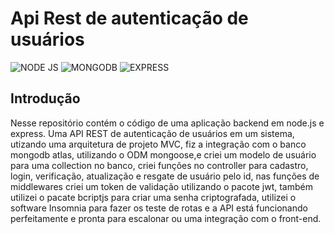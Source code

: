 # Api Rest de autenticação de usuários

<div style='display: inline-block'>
  <img aling='center' alt= 'NODE JS' src='https://img.shields.io/badge/Node.js-43853D?style=for-the-badge&logo=node.js&logoColor=white'/>
  <img aling='center' alt= 'MONGODB' src='https://img.shields.io/badge/MongoDB-4EA94B?style=for-the-badge&logo=mongodb&logoColor=white'/>
  <img aling='center' alt= 'EXPRESS' src='https://img.shields.io/badge/Express.js-404D59?style=for-the-badge'/>
</div><br>

## Introdução

Nesse repositório contém o código de uma aplicação backend em node.js e express.
Uma API REST de autenticação de usuários em um sistema, utizando uma arquitetura de projeto MVC, fiz a integração com o banco mongodb atlas, utilizando 
o ODM mongoose,e criei um modelo de usuário para uma collection no banco, criei funções no controller para cadastro, login, verificação, 
atualização e resgate de usuário pelo id, nas funções de middlewares criei um token de validação utilizando o pacote jwt, também utilizei o pacate bcriptjs para criar uma senha criptografada, utilizei o software Insomnia para fazer os teste de rotas e a API está funcionando perfeitamente e pronta para escalonar ou uma integração com o front-end.
